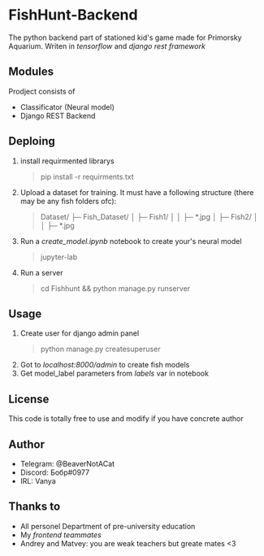 # FishHunt-Backend
The python backend part of stationed kid's game made for Primorsky Aquarium. Writen in *tensorflow* and *django rest framework*

## Modules
Prodject consists of
- Classificator (Neural model)
- Django REST Backend

## Deploing
1. install requirmented librarys
    > pip install -r requirments.txt
2. Upload a dataset for training. It must have a following structure (there may be any fish folders ofc):
    >Dataset/
    ├─ Fish_Dataset/
    │  ├─ Fish1/
    │  │  ├─ *.jpg
    │  ├─ Fish2/
    │  │  ├─ *.jpg
3. Run a *create_model.ipynb* notebook to create your's neural model
    > jupyter-lab
4. Run a server
    > cd Fishhunt && python manage.py runserver

## Usage
1. Create user for django admin panel
    > python manage.py createsuperuser
2. Got to *localhost:8000/admin* to create fish models
3. Get model_label parameters from *labels* var in notebook

## License
This code is totally free to use and modify if you have concrete author

## Author
- Telegram: @BeaverNotACat
- Discord: Бобр#0977
- IRL: Vanya

## Thanks to
- All personel Department of pre-university education
- My *frontend teammates*
- Andrey and Matvey: you are weak teachers but greate mates <3
